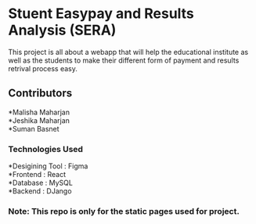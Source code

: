 # Stuent Easypay and Results Analysis (SERA)

This project is all about a webapp that will help the educational institute as well as the students to make their different form of payment and results retrival process easy.

## Contributors

  *Malisha Maharjan<br>
  *Jeshika Maharjan<br>
  *Suman Basnet

### Technologies Used

  *Desigining Tool : Figma<br>
  *Frontend : React<br>
  *Database : MySQL<br>
  *Backend : DJango
  
  ### Note: This repo is only for the static pages used for project.
